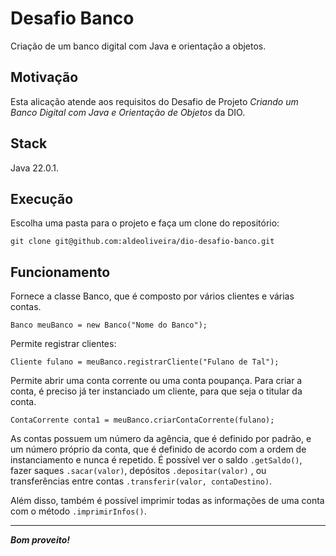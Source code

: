 # Desafio Banco

Criação de um banco digital com Java e orientação a objetos.

## Motivação

Esta alicação atende aos requisitos do Desafio de Projeto _Criando um Banco Digital com Java e Orientação de Objetos_ da DIO.

## Stack

Java 22.0.1.

## Execução

Escolha uma pasta para o projeto e faça um clone do repositório:

```git clone git@github.com:aldeoliveira/dio-desafio-banco.git```

## Funcionamento

Fornece a classe Banco, que é composto por vários clientes e várias contas.

```
Banco meuBanco = new Banco("Nome do Banco");
```

Permite registrar clientes:

```
Cliente fulano = meuBanco.registrarCliente("Fulano de Tal");
```

Permite abrir uma conta corrente ou uma conta poupança. Para criar a conta, é preciso já ter instanciado um cliente, para que seja o titular da conta.

```
ContaCorrente conta1 = meuBanco.criarContaCorrente(fulano);
```

As contas possuem um número da agência, que é definido por padrão, e um número próprio da conta, que é definido de acordo com a ordem de instanciamento e nunca é repetido. É possível ver o saldo ```.getSaldo()```, fazer saques ```.sacar(valor)```, depósitos ```.depositar(valor)``` , ou transferências entre contas ```.transferir(valor, contaDestino)```.

Além disso, também é possível imprimir todas as informações de uma conta com o método ```.imprimirInfos()```.

<hr>

__*Bom proveito!*__
